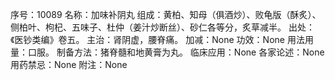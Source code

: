 序号：10089
名称：加味补阴丸
组成：黄柏、知母（俱酒炒）、败龟版（酥炙）、侧柏叶、枸杞、五味子、杜仲（姜汁炒断丝）、砂仁各等分，炙草减半。
出处：《医钞类编》卷五。
主治：肾阴虚，腰脊痛。
加减：None
功效：None
用法用量：口服。
制备方法：猪脊髓和地黄膏为丸。
临床应用：None
各家论述：None
用药禁忌：None
附注：None
